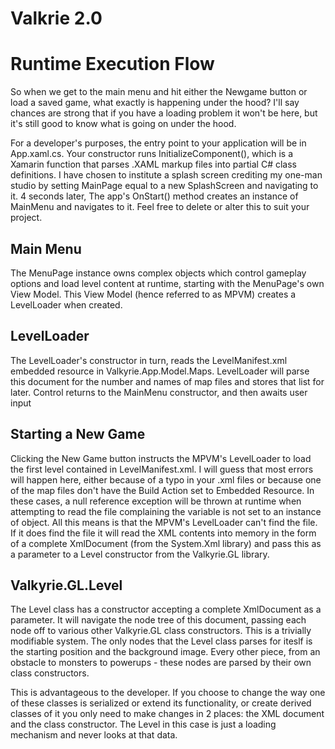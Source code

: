 # Valkrie 2.0
# Runtime Execution Flow

So when we get to the main menu and hit either the Newgame button or load a saved game,
what exactly is happening under the hood? I'll say chances are strong that if you have
a loading problem it won't be here, but it's still good to know what is going on under
the hood. 

For a developer's purposes, the entry point to your application will be in App.xaml.cs.
Your constructor runs InitializeComponent(), which is a Xamarin function that 
parses .XAML markup files into partial C# class definitions. I have chosen to institute a 
splash screen crediting my one-man studio by setting MainPage equal to a new SplashScreen
and navigating to it. 4 seconds later, The app's OnStart() method creates an instance 
of MainMenu and navigates to it. Feel free to delete or alter this to suit your project.

## Main Menu 

The MenuPage instance owns complex objects which control gameplay options and load level 
content at runtime, starting with the MenuPage's own View Model. This View Model (hence 
referred to as MPVM) creates a LevelLoader when created. 

## LevelLoader

The LevelLoader's constructor in turn, reads the LevelManifest.xml embedded resource in 
Valkyrie.App.Model.Maps. LevelLoader will parse this document for the number and names 
of map files and stores that list for later. Control returns to the MainMenu constructor, 
and then awaits user input

## Starting a New Game

Clicking the New Game button instructs the MPVM's LevelLoader to load the first level
contained in LevelManifest.xml. I will guess that most errors will happen here, either 
because of a typo in your .xml files or because one of the map files don't have the 
Build Action set to Embedded Resource. In these cases, a null reference exception will
be thrown at runtime when attempting to read the file complaining the variable is not 
set to an instance of object. All this means is that the MPVM's LevelLoader can't find 
the file. If it does find the file it will read the XML contents into memory in the 
form of a complete XmlDocument (from the System.Xml library) and pass this as a parameter
to a Level constructor from the Valkyrie.GL library. 

## Valkyrie.GL.Level

The Level class has a constructor accepting a complete XmlDocument as a parameter. It will 
navigate the node tree of this document, passing each node off to various other Valkyrie.GL 
class constructors. This is a trivially modifiable system. The only nodes that the Level
class parses for iteslf is the starting position and the background image. Every other piece,
from an obstacle to monsters to powerups - these nodes are parsed by their own class constructors.

This is advantageous to the developer. If you choose to change the way one of these classes is
serialized or extend its functionality, or create derived classes of it you only need to make changes
in 2 places: the XML document and the class constructor. The Level in this case is just a loading 
mechanism and never looks at that data. 



